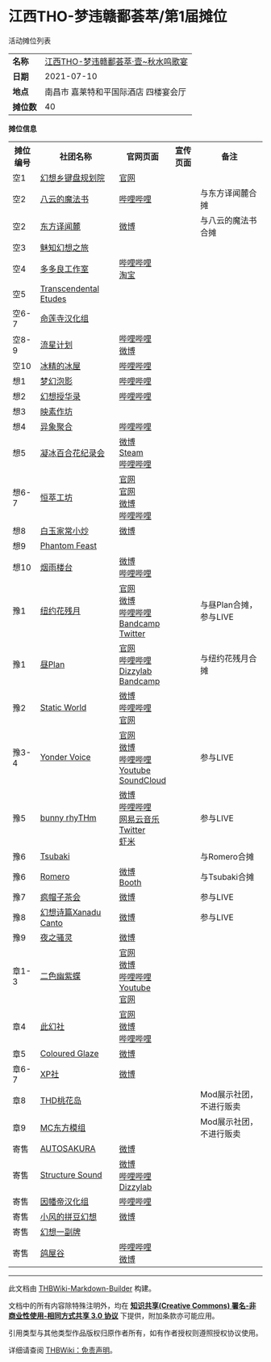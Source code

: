 # 江西THO-梦违赣鄱荟萃/第1届摊位

<!-- source html: G:\repos\THBWiki-Markdown-Builder\THBWikiMarkdown\Temp\main\6\63\ns0%3A%E6%B1%9F%E8%A5%BFTHO-%E6%A2%A6%E8%BF%9D%E8%B5%A3%E9%84%B1%E8%8D%9F%E8%90%83%2F%E7%AC%AC1%E5%B1%8A%E6%91%8A%E4%BD%8D.html -->

活动摊位列表

  
  

  


<table>

<tbody><tr>
<td><b>名称</b></td>
<td><a href="/%E6%B1%9F%E8%A5%BFTHO-%E6%A2%A6%E8%BF%9D%E8%B5%A3%E9%84%B1%E8%8D%9F%E8%90%83#1" title="江西THO-梦违赣鄱荟萃">江西THO-梦违赣鄱荟萃·壹~秋水鸣歌宴</a>
</td></tr>
<tr>
<td><b>日期</b></td>
<td>2021-07-10
</td></tr>
<tr>
<td><b>地点</b></td>
<td>南昌市 嘉莱特和平国际酒店 四楼宴会厅
</td></tr>
<tr>
<td><b>摊位数</b></td>
<td>40
</td></tr></tbody></table>


 **摊位信息**   

<table><tbody><tr><th>摊位编号</th><th>社团名称</th><th>官网页面</th><th>宣传页面</th><th>备注</th></tr><tr><td id="幻想乡键盘规划院">空1</td><td><a href="./幻想乡键盘规划院.md" title="幻想乡键盘规划院">幻想乡键盘规划院</a></td><td><a rel="nofollow" class="external text" href="https://gskvpi.dreammatrix.cc/">官网</a></td><td></td><td></td></tr>
<tr><td id="八云的魔法书">空2</td><td><a href="./八云的魔法书.md" title="八云的魔法书">八云的魔法书</a></td><td><a rel="nofollow" class="external text" href="https://space.bilibili.com/1220113311">哔哩哔哩</a></td><td></td><td>与东方译闻麓合摊</td></tr>
<tr><td id="东方译闻麓">空2</td><td><a href="./东方译闻麓.md" title="东方译闻麓">东方译闻麓</a></td><td><a rel="nofollow" class="external text" href="https://weibo.com/u/7547511724?is_all=1">微博</a></td><td></td><td>与八云的魔法书合摊</td></tr>
<tr><td id="魅知幻想之旅">空3</td><td><a href="/index.php?title=%E9%AD%85%E7%9F%A5%E5%B9%BB%E6%83%B3%E4%B9%8B%E6%97%85&amp;action=edit&amp;redlink=1" class="new" title="魅知幻想之旅（页面不存在）">魅知幻想之旅</a></td><td></td><td></td><td></td></tr>
<tr><td id="多多良工作室">空4</td><td><a href="./多多良工作室.md" title="多多良工作室">多多良工作室</a></td><td><a rel="nofollow" class="external text" href="https://space.bilibili.com/495286233">哔哩哔哩</a><br><a rel="nofollow" class="external text" href="https://shop394188545.taobao.com/">淘宝</a></td><td></td><td></td></tr>
<tr><td id="Transcendental_Etudes">空5</td><td><a href="./Transcendental_Etudes.md" title="Transcendental Etudes">Transcendental Etudes</a></td><td></td><td></td><td></td></tr>
<tr><td id="命莲寺汉化组">空6-7</td><td><a href="/index.php?title=%E5%91%BD%E8%8E%B2%E5%AF%BA%E6%B1%89%E5%8C%96%E7%BB%84&amp;action=edit&amp;redlink=1" class="new" title="命莲寺汉化组（页面不存在）">命莲寺汉化组</a></td><td></td><td></td><td></td></tr>
<tr><td id="流星计划">空8-9</td><td><a href="./流星计划.md" title="流星计划">流星计划</a></td><td><a rel="nofollow" class="external text" href="https://space.bilibili.com/495856925/">哔哩哔哩</a><br><a rel="nofollow" class="external text" href="https://weibo.com/u/5700536057">微博</a></td><td></td><td></td></tr>
<tr><td id="冰精的冰屋">空10</td><td><a href="./冰精的冰屋.md" title="冰精的冰屋">冰精的冰屋</a></td><td><a rel="nofollow" class="external text" href="https://space.bilibili.com/1494973673">哔哩哔哩</a></td><td></td><td></td></tr>
<tr><td id="梦幻泡影">想1</td><td><a href="./梦幻泡影.md" title="梦幻泡影">梦幻泡影</a></td><td><a rel="nofollow" class="external text" href="https://space.bilibili.com/627487437">哔哩哔哩</a></td><td></td><td></td></tr>
<tr><td id="幻想授华录">想2</td><td><a href="./幻想授华录.md" title="幻想授华录">幻想授华录</a></td><td><a rel="nofollow" class="external text" href="https://space.bilibili.com/553166880/">哔哩哔哩</a></td><td></td><td></td></tr>
<tr><td id="映素作坊">想3</td><td><a href="/index.php?title=%E6%98%A0%E7%B4%A0%E4%BD%9C%E5%9D%8A&amp;action=edit&amp;redlink=1" class="new" title="映素作坊（页面不存在）">映素作坊</a></td><td></td><td></td><td></td></tr>
<tr><td id="异象聚合">想4</td><td><a href="./异象聚合.md" title="异象聚合">异象聚合</a></td><td><a rel="nofollow" class="external text" href="https://space.bilibili.com/650730248">哔哩哔哩</a></td><td></td><td></td></tr>
<tr><td id="凝冰剑斩">想5</td><td><a href="./凝冰剑斩.md" title="凝冰剑斩">凝冰百合花纪录会</a></td><td><a rel="nofollow" class="external text" href="https://weibo.com/ningbingjianzhan/">微博</a><br><a rel="nofollow" class="external text" href="https://store.steampowered.com/developer/nbjzhan">Steam</a><br><a rel="nofollow" class="external text" href="https://space.bilibili.com/1720274/">哔哩哔哩</a></td><td></td><td></td></tr>
<tr><td id="恒萃工坊">想6-7</td><td><a href="./恒萃工坊.md" class="mw-redirect" title="恒萃工坊">恒萃工坊</a></td><td><a rel="nofollow" class="external text" href="https://sites.google.com/site/youtien/Home">官网</a><br><a rel="nofollow" class="external text" href="https://www.zhihu.com/people/youtien">官网</a><br><a rel="nofollow" class="external text" href="https://weibo.com/u/1374223475">微博</a><br><a rel="nofollow" class="external text" href="https://space.bilibili.com/3621415">哔哩哔哩</a></td><td></td><td></td></tr>
<tr><td id="白玉家常小炒">想8</td><td><a href="./白玉家常小炒.md" class="mw-redirect" title="白玉家常小炒">白玉家常小炒</a></td><td><a rel="nofollow" class="external text" href="https://weibo.com/u/6702105040">微博</a></td><td></td><td></td></tr>
<tr><td id="Phantom_Feast">想9</td><td><a href="/index.php?title=Phantom_Feast&amp;action=edit&amp;redlink=1" class="new" title="Phantom Feast（页面不存在）">Phantom Feast</a></td><td></td><td></td><td></td></tr>
<tr><td id="烟雨楼台">想10</td><td><a href="./烟雨楼台.md" title="烟雨楼台">烟雨楼台</a></td><td><a rel="nofollow" class="external text" href="https://weibo.com/u/7385311879">微博</a><br><a rel="nofollow" class="external text" href="https://space.bilibili.com/1054501798">哔哩哔哩</a></td><td></td><td></td></tr>
<tr><td id="纽约花残月">豫1</td><td><a href="./纽约花残月.md" title="纽约花残月">纽约花残月</a></td><td><a rel="nofollow" class="external text" href="http://www.newyorkhnt.com/">官网</a><br><a rel="nofollow" class="external text" href="https://weibo.com/nonomuraryotarou">微博</a><br><a rel="nofollow" class="external text" href="https://space.bilibili.com/401989997">哔哩哔哩</a><br><a rel="nofollow" class="external text" href="https://hntandhiru.bandcamp.com/">Bandcamp</a><br><a rel="nofollow" class="external text" href="https://twitter.com/NewYorkHNTMusic">Twitter</a></td><td></td><td>与昼Plan合摊，参与LIVE</td></tr>
<tr><td id="昼Plan">豫1</td><td><a href="./昼Plan.md" title="昼Plan">昼Plan</a></td><td><a rel="nofollow" class="external text" href="http://newyorkhnt.com/">官网</a><br><a rel="nofollow" class="external text" href="https://space.bilibili.com/401989997">哔哩哔哩</a><br><a rel="nofollow" class="external text" href="https://www.dizzylab.net/l/昼プラン/">Dizzylab</a><br><a rel="nofollow" class="external text" href="https://hntandhiru.bandcamp.com/music">Bandcamp</a></td><td></td><td>与纽约花残月合摊</td></tr>
<tr><td id="Static_World">豫2</td><td><a href="./Static_World.md" title="Static World">Static World</a></td><td><a rel="nofollow" class="external text" href="https://weibo.com/u/2246753633">微博</a><br><a rel="nofollow" class="external text" href="https://space.bilibili.com/371385">哔哩哔哩</a><br><a rel="nofollow" class="external text" href="http://blog.sina.com.cn/u/2246753633">官网</a></td><td></td><td></td></tr>
<tr><td id="Yonder_Voice">豫3-4</td><td><a href="./Yonder_Voice.md" title="Yonder Voice">Yonder Voice</a></td><td><a rel="nofollow" class="external text" href="http://yondervoice.net/">官网</a><br><a rel="nofollow" class="external text" href="https://weibo.com/yondervoice">微博</a><br><a rel="nofollow" class="external text" href="https://space.bilibili.com/210232">哔哩哔哩</a><br><a rel="nofollow" class="external text" href="https://www.youtube.com/channel/UC3XYLqwrAH6YKcsoVn7kikA">Youtube</a><br><a rel="nofollow" class="external text" href="https://soundcloud.com/yondervoice">SoundCloud</a></td><td></td><td>参与LIVE</td></tr>
<tr><td id="bunny_rhyTHm">豫5</td><td><a href="./bunny_rhyTHm.md" title="bunny rhyTHm">bunny rhyTHm</a></td><td><a rel="nofollow" class="external text" href="https://weibo.com/bunnyrhyTHm">微博</a><br><a rel="nofollow" class="external text" href="https://space.bilibili.com/2863937">哔哩哔哩</a><br><a rel="nofollow" class="external text" href="https://music.163.com/#/artist?id=12126874">网易云音乐</a><br><a rel="nofollow" class="external text" href="https://twitter.com/bunny_rhyTHm">Twitter</a><br><a rel="nofollow" class="external text" href="https://www.xiami.com/artist/USCkTW46b58">虾米</a></td><td></td><td>参与LIVE</td></tr>
<tr><td id="Tsubaki">豫6</td><td><a href="./夕月椿.md" title="夕月椿" unred="">Tsubaki</a></td><td></td><td></td><td>与Romero合摊</td></tr>
<tr><td id="Romero">豫6</td><td><a href="./Romero.md" title="Romero">Romero</a></td><td><a rel="nofollow" class="external text" href="https://weibo.com/u/7389043575">微博</a><br><a rel="nofollow" class="external text" href="https://tsubakinapoleon.booth.pm/">Booth</a></td><td></td><td>与Tsubaki合摊</td></tr>
<tr><td id="疯帽子茶会">豫7</td><td><a href="./疯帽子茶会.md" title="疯帽子茶会">疯帽子茶会</a></td><td><a rel="nofollow" class="external text" href="https://weibo.com/u/5429931302">微博</a></td><td></td><td>参与LIVE</td></tr>
<tr><td id="幻想诗篇Xanadu_Canto">豫8</td><td><a href="./幻想诗篇Xanadu_Canto.md" title="幻想诗篇Xanadu Canto">幻想诗篇Xanadu Canto</a></td><td><a rel="nofollow" class="external text" href="https://weibo.com/nucleararcher">微博</a></td><td></td><td>参与LIVE</td></tr>
<tr><td id="夜之骚灵">豫9</td><td><a href="./夜之骚灵.md" class="mw-redirect" title="夜之骚灵">夜之骚灵</a></td><td><a rel="nofollow" class="external text" href="http://weibo.com/redstonecafe">微博</a></td><td></td><td></td></tr>
<tr><td id="二色幽紫蝶">章1-3</td><td><a href="./二色幽紫蝶.md" title="二色幽紫蝶">二色幽紫蝶</a></td><td><a rel="nofollow" class="external text" href="http://www.uzkk.net">官网</a><br><a rel="nofollow" class="external text" href="https://weibo.com/youzidie">微博</a><br><a rel="nofollow" class="external text" href="https://space.bilibili.com/86865890">哔哩哔哩</a><br><a rel="nofollow" class="external text" href="https://www.youtube.com/channel/UCu5doPBSRcEV9yzbI4cSxtw">Youtube</a><br><a rel="nofollow" class="external text" href="http://yzkk.notion.site">官网</a></td><td></td><td></td></tr>
<tr><td id="此幻社">章4</td><td><a href="./此幻社.md" title="此幻社">此幻社</a></td><td><a rel="nofollow" class="external text" href="http://www.gensou.cc/">官网</a><br><a rel="nofollow" class="external text" href="https://weibo.com/u/6459386141">微博</a><br><a rel="nofollow" class="external text" href="https://space.bilibili.com/290055745">哔哩哔哩</a></td><td></td><td></td></tr>
<tr><td id="Coloured_Glaze（琉光溢彩）">章5</td><td><a href="./Coloured_Glaze（琉光溢彩）.md" title="Coloured Glaze（琉光溢彩）">Coloured Glaze</a></td><td><a rel="nofollow" class="external text" href="https://weibo.com/u/7275314417">微博</a></td><td></td><td></td></tr>
<tr><td id="XP社">章6-7</td><td><a href="./XP社.md" title="XP社">XP社</a></td><td><a rel="nofollow" class="external text" href="https://weibo.com/u/6012292186">微博</a></td><td></td><td></td></tr>
<tr><td id="THD桃花岛">章8</td><td><a href="/index.php?title=THD%E6%A1%83%E8%8A%B1%E5%B2%9B&amp;action=edit&amp;redlink=1" class="new" title="THD桃花岛（页面不存在）">THD桃花岛</a></td><td></td><td></td><td>Mod展示社团，不进行贩卖</td></tr>
<tr><td id="MC东方模组">章9</td><td><a href="/index.php?title=MC%E4%B8%9C%E6%96%B9%E6%A8%A1%E7%BB%84&amp;action=edit&amp;redlink=1" class="new" title="MC东方模组（页面不存在）">MC东方模组</a></td><td></td><td></td><td>Mod展示社团，不进行贩卖</td></tr>
<tr><td id="AUTOSAKURA">寄售</td><td><a href="./AUTOSAKURA.md" title="AUTOSAKURA">AUTOSAKURA</a></td><td><a rel="nofollow" class="external text" href="https://weibo.com/u/6868180126">微博</a></td><td></td><td></td></tr>
<tr><td id="Structure_Sound">寄售</td><td><a href="./Structure_Sound.md" title="Structure Sound">Structure Sound</a></td><td><a rel="nofollow" class="external text" href="https://weibo.com/StructureSound">微博</a><br><a rel="nofollow" class="external text" href="https://space.bilibili.com/444407402">哔哩哔哩</a><br><a rel="nofollow" class="external text" href="https://www.dizzylab.net/l/Structure Sound/">Dizzylab</a></td><td></td><td></td></tr>
<tr><td id="因幡帝汉化组">寄售</td><td><a href="./因幡帝汉化组.md" title="因幡帝汉化组">因幡帝汉化组</a></td><td><a rel="nofollow" class="external text" href="https://space.bilibili.com/32589387/">哔哩哔哩</a></td><td></td><td></td></tr>
<tr><td id="小风的拼豆幻想">寄售</td><td><a href="./小风的拼豆幻想.md" title="小风的拼豆幻想">小风的拼豆幻想</a></td><td><a rel="nofollow" class="external text" href="https://weibo.com/u/7122621635">微博</a></td><td></td><td></td></tr>
<tr><td id="幻想一副牌">寄售</td><td><a href="/index.php?title=%E5%B9%BB%E6%83%B3%E4%B8%80%E5%89%AF%E7%89%8C&amp;action=edit&amp;redlink=1" class="new" title="幻想一副牌（页面不存在）">幻想一副牌</a></td><td></td><td></td><td></td></tr>
<tr><td id="鸽屋谷">寄售</td><td><a href="./鸽屋谷.md" title="鸽屋谷">鸽屋谷</a></td><td><a rel="nofollow" class="external text" href="https://space.bilibili.com/2141593">哔哩哔哩</a><br><a rel="nofollow" class="external text" href="https://weibo.com/geugu">微博</a></td><td></td><td></td></tr></tbody></table>







---

此文档由 [THBWiki-Markdown-Builder](https://github.com/Delsin-Yu/THBWiki-Markdown-Builder) 构建。

文档中的所有内容除特殊注明外，均在 [**知识共享(Creative Commons) 署名-非商业性使用-相同方式共享 3.0 协议**](https://creativecommons.org/licenses/by-sa/3.0/deed.zh-hans) 下提供，附加条款亦可能应用。

引用类型与其他类型作品版权归原作者所有，如有作者授权则遵照授权协议使用。

详细请查阅 [THBWiki：免责声明](https://thbwiki.cc/THBWiki:%E5%85%8D%E8%B4%A3%E5%A3%B0%E6%98%8E)。

